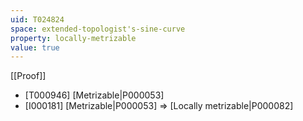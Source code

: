 ```yaml
---
uid: T024824
space: extended-topologist's-sine-curve
property: locally-metrizable
value: true
---
```

[[Proof]]

* [T000946] [Metrizable|P000053]
* [I000181] [Metrizable|P000053] => [Locally metrizable|P000082]

